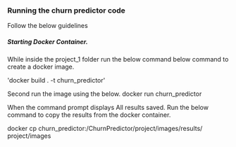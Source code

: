 ### Running the churn predictor code

Follow the below guidelines

##### Starting Docker Container.

While inside the project_1 folder run the below command below command to create a docker image.

'docker build . -t churn_predictor'

Second run the image using the below.
docker run churn_predictor 

When the command prompt displays All results saved. Run the below command to copy the results from the docker container.

docker cp churn_predictor:/ChurnPredictor/project/images/results/ project/images